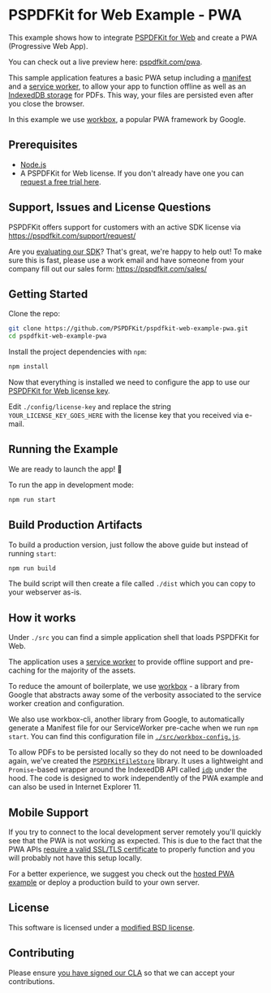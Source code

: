 # PSPDFKit for Web Example - PWA

This example shows how to integrate [PSPDFKit for Web](https://pspdfkit.com/web/) and create a PWA (Progressive Web App).

You can check out a live preview here: [pspdfkit.com/pwa](https://pspdfkit.com/pwa/).

This sample application features a basic PWA setup including a [manifest](src/manifest.js) and a [service worker](src/serviceWorker.js), to allow your app to function offline as well as an [IndexedDB storage](src/scripts/PSPDFKitFileStorage.js) for PDFs. This way, your files are persisted even after you close the browser.

In this example we use [workbox](https://github.com/GoogleChrome/workbox), a popular PWA framework by Google.

## Prerequisites

- [Node.js](http://nodejs.org/)
- A PSPDFKit for Web license. If you don't already have one you can [request a free trial here](https://pspdfkit.com/try/).

## Support, Issues and License Questions

PSPDFKit offers support for customers with an active SDK license via https://pspdfkit.com/support/request/

Are you [evaluating our SDK](https://pspdfkit.com/try/)? That's great, we're happy to help out! To make sure this is fast, please use a work email and have someone from your company fill out our sales form: https://pspdfkit.com/sales/

## Getting Started

Clone the repo:

```bash
git clone https://github.com/PSPDFKit/pspdfkit-web-example-pwa.git
cd pspdfkit-web-example-pwa
```

Install the project dependencies with `npm`:

```bash
npm install
```

Now that everything is installed we need to configure the app to use our [PSPDFKit for Web license key](https://pspdfkit.com/guides/web/current/standalone/integration).

Edit `./config/license-key` and replace the string `YOUR_LICENSE_KEY_GOES_HERE` with the license key that you received via e-mail.

## Running the Example

We are ready to launch the app! 🎉

To run the app in development mode:

```bash
npm run start
```

## Build Production Artifacts

To build a production version, just follow the above guide but instead of running `start`:

```bash
npm run build
```

The build script will then create a file called `./dist` which you can copy to your webserver as-is.

## How it works

Under `./src` you can find a simple application shell that loads PSPDFKit for Web.

The application uses a [service worker](src/serviceWorker.js) to provide offline support and pre-caching for the majority of the assets.

To reduce the amount of boilerplate, we use [workbox](https://github.com/GoogleChrome/workbox) - a library from Google that abstracts away some of the verbosity associated to the service worker creation and configuration.

We also use workbox-cli, another library from Google, to automatically generate a Manifest file for our ServiceWorker pre-cache when we run `npm start`. You can find this configuration file in [`./src/workbox-config.js`](src/workbox-config.js).

To allow PDFs to be persisted locally so they do not need to be downloaded again, we've created the [`PSPDFKitFileStore`](src/scripts/PSPDFKitFileStore.js) library. It uses a lightweight and `Promise`-based wrapper around the IndexedDB API called [`idb`](https://github.com/jakearchibald/idb) under the hood. The code is designed to work independently of the PWA example and can also be used in Internet Explorer 11.

## Mobile Support

If you try to connect to the local development server remotely you'll quickly see that the PWA is not working as expected. This is due to the fact that the PWA APIs [require a valid SSL/TLS certificate](https://developers.google.com/web/progressive-web-apps/checklist) to properly function and you will probably not have this setup locally.

For a better experience, we suggest you check out the [hosted PWA example](https://pspdfkit.com/pwa/) or deploy a production build to your own server.

## License

This software is licensed under a [modified BSD license](LICENSE).

## Contributing

Please ensure [you have signed our CLA](https://pspdfkit.com/guides/web/current/miscellaneous/contributing/) so that we can accept your contributions.
